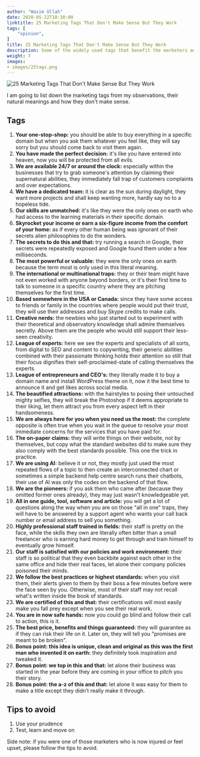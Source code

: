 ```yaml
---
author: "Wasim Ullah"
date: 2020-05-22T18:30:00
linktitle: 25 Marketing Tags That Don't Make Sense But They Work
tags: [
    "opinion",
]
title: 25 Marketing Tags That Don't Make Sense But They Work
description: Some of the widely used tags that benefit the marketers and advertisers to sell ice to Eskimos.
weight: 7
images:
- images/25tags.png
---
```


![25 Marketing Tags That Don't Make Sense But They Work](/images/25tags.png)

I am going to list down the marketing tags from my observations, their natural meanings and how they don't make sense.

## Tags
<ol>
<li><b>Your one-stop-shop:</b> you should be able to buy everything in a specific domain but when you ask them whatever you feel like, they will say sorry but you should come back to visit them again.</li>
<li><b>You have made the perfect decision:</b> it's like you have entered into heaven, now you will be protected from all evils.</li>
<li><b>We are available 24/7 or around the clock:</b> especially within the businesses that try to grab someone's attention by claiming their supernatural abilities, they immediately fall trap of customers complaints and over expectations.</li>
<li><b>We have a dedicated team:</b> it is clear as the sun during daylight, they want more projects and shall keep wanting more, hardly say no to a hopeless tide.</li>
<li><b>Our skills are unmatched:</b> it's like they were the only ones on earth who had access to the learning materials in their specific domain.</li>
<li><b>Skyrocket your income or earn a six-figure income from the comfort of your home:</b> as if every other human being was ignorant of their secrets alien philosophies to do the wonders.</li>
<li><b>The secrets to do this and that:</b> try running a search in Google, their secrets were repeatedly exposed and Google found them under a few milliseconds.</li>
<li><b>The most powerful or valuable:</b> they were the only ones on earth because the term most is only used in this literal meaning.</li>
<li><b>The international or multinational traps:</b> they or their team might have not even worked with anyone beyond borders, or it's their first time to talk to someone in a specific country where they are pitching themselves for the first time.</li>
<li><b>Based somewhere in the USA or Canada:</b> since they have some access to friends or family in the countries where people would put their trust, they will use their addresses and buy Skype credits to make calls.</li>
<li><b>Creative nerds:</b> the newbies who just started out to experiment with their theoretical and observatory knowledge shall admire themselves secretly. Above them are the people who would still support their less-seen creativity.</li>
<li><b>League of experts:</b> here we see the experts and specialists of all sorts, from digital to SEO and content to copywriting, their generic abilities combined with their passionate thinking holds their attention so still that their focus dignifies their self-proclaimed-state of calling themselves the experts.</li>
<li><b>League of entrepreneurs and CEO's:</b> they literally made it to buy a domain name and install WordPress theme on it, now it the best time to announce it and get likes across social media.</li>
<li><b>The beautified attractions:</b> with the hairstyles to posing their untouched mighty selfies, they will break the Photoshop if it deems appropriate to their liking, let them attract you from every aspect left in their handsomeness.</li>
<li><b>We are always here for you when you need us the most:</b> the complete opposite is often true when you wait in the queue to resolve your most immediate concerns for the services that you have paid for.</li>
<li><b>The on-paper claims:</b> they will write things on their website, not by themselves, but copy what the standard websites did to make sure they also comply with the best standards possible. This one the trick in practice.</li>
<li><b>We are using AI:</b> believe it or not, they mostly just used the most repeated flows of a topic to then create an interconnected chart or sometimes a simple backend help centre search runs their chatbots, their use of AI was only the codes on the backend of that flow.</li>
<li><b>We are the pioneers:</b> if you ask them who came after (because they omitted former ones already), they may just wasn't knowledgeable yet.</li>
<li><b>All in one guide, tool, software and article:</b> you will get a lot of questions along the way when you are on those "all in one" traps, they will have to be answered by a support agent who wants your call back number or email address to sell you something.</li>
<li><b>Highly professional staff trained in fields:</b> their staff is pretty on the face, while the skills they own are literally often bitter than a small freelancer who is earning hard money to get through and train himself to eventually grow himself.</li>
<li><b>Our staff is satisfied with our policies and work environment:</b> their staff is so political that they even backbite against each other in the same office and hide their real faces, let alone their company policies poisoned their minds.</li>
<li><b>We follow the best practices or highest standards:</b> when you visit them, their alerts given to them by their boss a few minutes before were the face seen by you. Otherwise, most of their staff may not recall what's written inside the book of standards.</li>
<li><b>We are certified of this and that:</b> their certifications will most easily make you fall prey except when you see their real work.</li>
<li><b>You are in now safe hands:</b> now you could go blind and follow their call to action, this is it.</li>
<li><b>The best price, benefits and things guaranteed:</b> they will guarantee as if they can risk their life on it. Later on, they will tell you "promises are meant to be broken".</li>
<li><b>Bonus point: this idea is unique, clean and original as this was the first man who invented it on earth:</b> they definitely took inspiration and tweaked it.</li>
<li><b>Bonus point: we top in this and that:</b> let alone their business was started in the year before they are coming in your office to pitch you their story.</li>
<li><b>Bonus point: the a-z of this and that:</b> let alone it was easy for them to make a title except they didn’t really make it through.</li>
</ol>

## Tips to avoid
<ol>
<li>Use your prudence</li>
<li>Test, learn and move on</li>
</ol>
Side note: if you were one of those marketers who is now injured or feel upset, please follow the tips to avoid.
